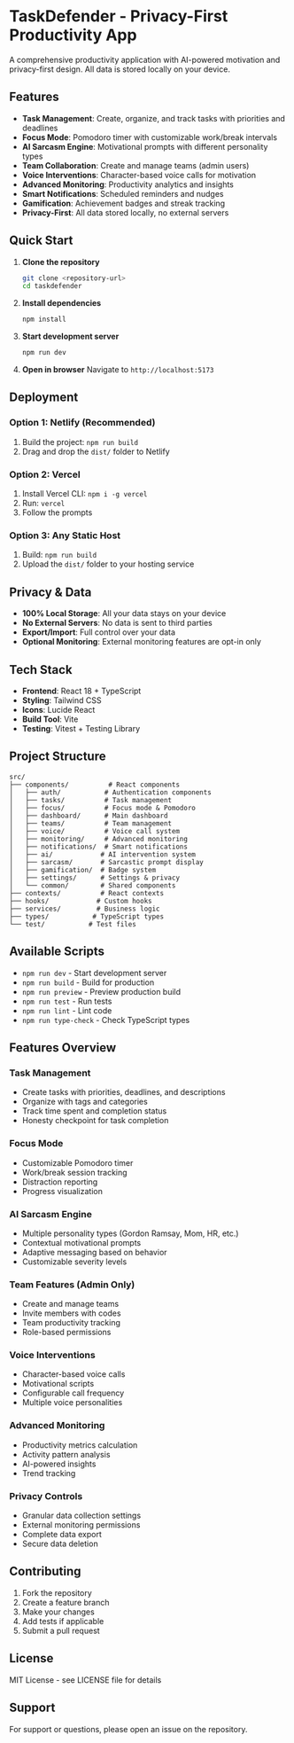 # TaskDefender - Privacy-First Productivity App

A comprehensive productivity application with AI-powered motivation and privacy-first design. All data is stored locally on your device.

## Features

- **Task Management**: Create, organize, and track tasks with priorities and deadlines
- **Focus Mode**: Pomodoro timer with customizable work/break intervals
- **AI Sarcasm Engine**: Motivational prompts with different personality types
- **Team Collaboration**: Create and manage teams (admin users)
- **Voice Interventions**: Character-based voice calls for motivation
- **Advanced Monitoring**: Productivity analytics and insights
- **Smart Notifications**: Scheduled reminders and nudges
- **Gamification**: Achievement badges and streak tracking
- **Privacy-First**: All data stored locally, no external servers

## Quick Start

1. **Clone the repository**
   ```bash
   git clone <repository-url>
   cd taskdefender
   ```

2. **Install dependencies**
   ```bash
   npm install
   ```

3. **Start development server**
   ```bash
   npm run dev
   ```

4. **Open in browser**
   Navigate to `http://localhost:5173`

## Deployment

### Option 1: Netlify (Recommended)
1. Build the project: `npm run build`
2. Drag and drop the `dist/` folder to Netlify

### Option 2: Vercel
1. Install Vercel CLI: `npm i -g vercel`
2. Run: `vercel`
3. Follow the prompts

### Option 3: Any Static Host
1. Build: `npm run build`
2. Upload the `dist/` folder to your hosting service

## Privacy & Data

- **100% Local Storage**: All your data stays on your device
- **No External Servers**: No data is sent to third parties
- **Export/Import**: Full control over your data
- **Optional Monitoring**: External monitoring features are opt-in only

## Tech Stack

- **Frontend**: React 18 + TypeScript
- **Styling**: Tailwind CSS
- **Icons**: Lucide React
- **Build Tool**: Vite
- **Testing**: Vitest + Testing Library

## Project Structure

```
src/
├── components/          # React components
│   ├── auth/           # Authentication components
│   ├── tasks/          # Task management
│   ├── focus/          # Focus mode & Pomodoro
│   ├── dashboard/      # Main dashboard
│   ├── teams/          # Team management
│   ├── voice/          # Voice call system
│   ├── monitoring/     # Advanced monitoring
│   ├── notifications/  # Smart notifications
│   ├── ai/            # AI intervention system
│   ├── sarcasm/       # Sarcastic prompt display
│   ├── gamification/  # Badge system
│   ├── settings/      # Settings & privacy
│   └── common/        # Shared components
├── contexts/          # React contexts
├── hooks/            # Custom hooks
├── services/         # Business logic
├── types/           # TypeScript types
└── test/           # Test files
```

## Available Scripts

- `npm run dev` - Start development server
- `npm run build` - Build for production
- `npm run preview` - Preview production build
- `npm run test` - Run tests
- `npm run lint` - Lint code
- `npm run type-check` - Check TypeScript types

## Features Overview

### Task Management
- Create tasks with priorities, deadlines, and descriptions
- Organize with tags and categories
- Track time spent and completion status
- Honesty checkpoint for task completion

### Focus Mode
- Customizable Pomodoro timer
- Work/break session tracking
- Distraction reporting
- Progress visualization

### AI Sarcasm Engine
- Multiple personality types (Gordon Ramsay, Mom, HR, etc.)
- Contextual motivational prompts
- Adaptive messaging based on behavior
- Customizable severity levels

### Team Features (Admin Only)
- Create and manage teams
- Invite members with codes
- Team productivity tracking
- Role-based permissions

### Voice Interventions
- Character-based voice calls
- Motivational scripts
- Configurable call frequency
- Multiple voice personalities

### Advanced Monitoring
- Productivity metrics calculation
- Activity pattern analysis
- AI-powered insights
- Trend tracking

### Privacy Controls
- Granular data collection settings
- External monitoring permissions
- Complete data export
- Secure data deletion

## Contributing

1. Fork the repository
2. Create a feature branch
3. Make your changes
4. Add tests if applicable
5. Submit a pull request

## License

MIT License - see LICENSE file for details

## Support

For support or questions, please open an issue on the repository.